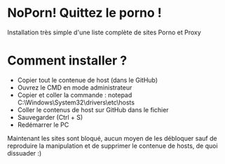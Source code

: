 # NoPorn! Quittez le porno !

Installation très simple d'une liste complète de sites Porno et Proxy

# Comment installer ?

- Copier tout le contenue de host (dans le GitHub)
- Ouvrez le CMD en mode administrateur
- Copier et coller la commande :   notepad C:\Windows\System32\drivers\etc\hosts
- Coller le contenus de host sur GitHub dans le fichier
- Sauvegarder (Ctrl + S)
- Redémarrer le PC

Maintenant les sites sont bloqué, aucun moyen de les débloquer sauf de reproduire la manipulation et de supprimer le contenue de hosts, de quoi dissuader :)
